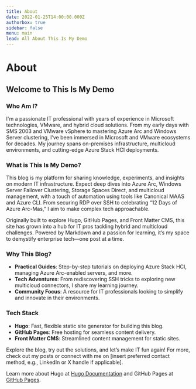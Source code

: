 ```yaml
---
title: About
date: 2022-01-25T14:00:00.000Z
authorbox: true
sidebar: false
menu: main
lead: All About This Is My Demo
---
```


# About

## Welcome to This Is My Demo

### Who Am I?

I'm a passionate IT professional with years of experience in Microsoft technologies, VMware, and hybrid cloud solutions. From my early days with SMS 2003 and VMware vSphere to mastering Azure Arc and Windows Server clustering, I’ve been immersed in Microsoft and VMware ecosystems for decades. My journey spans on-premises infrastructure, multicloud environments, and cutting-edge Azure Stack HCI deployments.

### What is This Is My Demo?

This blog is my platform for sharing knowledge, experiments, and insights on modern IT infrastructure. Expect deep dives into Azure Arc, Windows Server Failover Clustering, Storage Spaces Direct, and multicloud management, with a touch of automation using tools like Canonical MAAS and Azure CLI. From securing RDP over SSH to celebrating “12 Days of Azure Arc-Mas,” I aim to make complex tech approachable.

Originally built to explore Hugo, GitHub Pages, and Front Matter CMS, this site has grown into a hub for IT pros tackling hybrid and multicloud challenges. Powered by Markdown and a passion for learning, it’s my space to demystify enterprise tech—one post at a time.

### Why This Blog?

- **Practical Guides**: Step-by-step tutorials on deploying Azure Stack HCI, managing Azure Arc-enabled servers, and more.
- **Tech Adventures**: From rediscovering SSH tricks to exploring new multicloud connectors, I share my learning journey.
- **Community Focus**: A resource for IT professionals looking to simplify and innovate in their environments.

### Tech Stack

- **Hugo**: Fast, flexible static site generator for building this blog.
- **GitHub Pages**: Free hosting for seamless content delivery.
- **Front Matter CMS**: Streamlined content management for static sites.

Explore the blog, try out the solutions, and let’s make IT fun again! For more, check out my posts or connect with me on [insert preferred contact method, e.g., LinkedIn or X handle if applicable].

Learn more about Hugo at [Hugo Documentation](https://gohugo.io/documentation/) and GitHub Pages at [GitHub Pages](https://pages.github.com/).